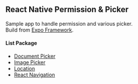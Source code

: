 ## React Native Permission & Picker ##
Sample app to handle permission and various picker.  
Build from [Expo Framework](https://expo.dev/).  

#### List Package ####
- [Document Picker](https://docs.expo.dev/versions/latest/sdk/document-picker/)
- [Image Picker](https://docs.expo.dev/versions/latest/sdk/imagepicker/)
- [Location](https://docs.expo.dev/versions/v46.0.0/sdk/location/)
- [React Navigation](https://reactnavigation.org/)